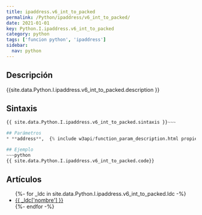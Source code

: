 ```yaml
---
title: ipaddress.v6_int_to_packed
permalink: /Python/ipaddress/v6_int_to_packed/
date: 2021-01-01
key: Python.I.ipaddress.v6_int_to_packed
category: python
tags: ['funcion python', 'ipaddress']
sidebar: 
  nav: python
---
```


## Descripción
{{site.data.Python.I.ipaddress.v6_int_to_packed.description }}

## Sintaxis
~~~python
{{ site.data.Python.I.ipaddress.v6_int_to_packed.sintaxis }}~~~

## Parámetros
* **address**,  {% include w3api/function_param_description.html propiedad=site.data.Python.I.ipaddress.v6_int_to_packed valor="address" %}

## Ejemplo
~~~python
{{ site.data.Python.I.ipaddress.v6_int_to_packed.code}}
~~~

## Artículos
<ul>
{%- for _ldc in site.data.Python.I.ipaddress.v6_int_to_packed.ldc -%}
   <li>
       <a href="{{_ldc['url'] }}">{{ _ldc['nombre'] }}</a>
   </li>
{%- endfor -%}
</ul>
